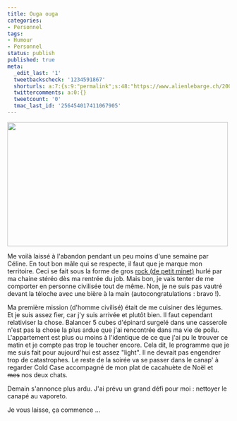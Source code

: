 ```yaml
---
title: Ouga ouga
categories:
- Personnel
tags:
- Humour
- Personnel
status: publish
published: true
meta:
  _edit_last: '1'
  tweetbackscheck: '1234591867'
  shorturls: a:7:{s:9:"permalink";s:48:"https://www.alienlebarge.ch/2008/12/08/ouga-ouga/";s:7:"tinyurl";s:25:"https://tinyurl.com/dcncau";s:4:"isgd";s:17:"https://is.gd/ijYu";s:5:"bitly";s:18:"https://bit.ly/7TkA";s:5:"snipr";s:22:"https://snipr.com/b9tqh";s:5:"snurl";s:22:"https://snurl.com/b9tqh";s:7:"snipurl";s:24:"https://snipurl.com/b9tqh";}
  twittercomments: a:0:{}
  tweetcount: '0'
  tmac_last_id: '256454017411067905'
---
```

<img class="alignnone size-medium wp-image-844" title="Cromagnon-gnon" src="https://dlgjp9x71cipk.cloudfront.net/2008/12/cromagnonky.png" alt="" width="500" height="281" />

Me voilà laissé à l'abandon pendant un peu moins d'une semaine par Céline.
En tout bon mâle qui se respecte, il faut que je marque mon territoire. Ceci se fait sous la forme de gros <a href="https://www.youtube.com/watch?v=tDPjHOTyJaI">rock (de petit minet)</a> hurlé par ma chaine stéréo dès ma rentrée du job. Mais bon, je vais tenter de me comporter en personne civilisée tout de même. Non, je ne suis pas vautré devant la téloche avec une bière à la main (autocongratulations : bravo !). 

Ma première mission (d'homme civilisé) était de me cuisiner des légumes. Et je suis assez fier, car j'y suis arrivée et plutôt bien. Il faut cependant relativiser la chose. Balancer 5 cubes d'épinard surgelé dans une casserole n'est pas la chose la plus ardue que j'ai rencontrée dans ma vie de poilu. L'appartement est plus ou moins à l'identique de ce que j'ai pu le trouver ce matin et je compte pas trop le toucher encore. Cela dit, le programme que je me suis fait pour aujourd'hui est assez "light". Il ne devrait pas engendrer trop de catastrophes. Le reste de la soirée va se passer dans le canap' à regarder Cold Case accompagné de mon plat de cacahuète de Noël et <span style="text-decoration: line-through;">mes</span> nos deux chats.

Demain s'annonce plus ardu. J'ai prévu un grand défi pour moi : nettoyer le canapé au vaporeto.

Je vous laisse, ça commence ...
